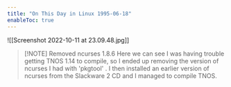 ```yaml
---
title: "On This Day in Linux 1995-06-18"
enableToc: true
---
```

![[Screenshot 2022-10-11 at 23.09.48.jpg]]
> [!NOTE] Removed ncurses 1.8.6
> Here we can see I was having trouble getting TNOS 1.14 to compile, so I ended up removing the version of ncurses I had with 'pkgtool' . I then installed an earlier version of ncurses from the Slackware 2 CD and I managed to compile TNOS.
